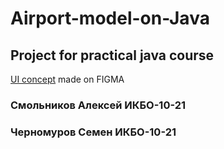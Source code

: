 # Airport-model-on-Java
## Project for practical java course

[UI concept](https://www.figma.com/file/IugHsC88TxEN6bUX104l52/AirportApp?node-id=0%3A1) made on FIGMA


### Смольников Алексей ИКБО-10-21
### Черномуров Семен ИКБО-10-21